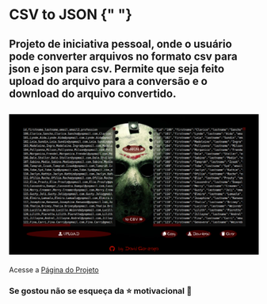 # CSV to JSON {" "}



## Projeto de iniciativa pessoal, onde o usuário pode converter arquivos no formato csv para json e json  para csv. Permite que seja feito upload do arquivo para a conversão e o download do arquivo convertido.



## <img src="./images/readme-image.png">  


Acesse a <a href="https://gonzagadavid.github.io/CSV-To-JSON/" target="_blank" >Página do Projeto</a>

### Se gostou não se esqueça da :star: motivacional :grimacing: 

